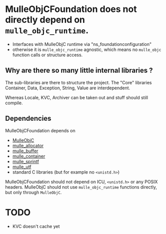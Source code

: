 # MulleObjCFoundation does not directly depend on `mulle_objc_runtime`.

* Interfaces with MulleObjC runtime via "ns_foundationconfiguration"
* otherwise it is `mulle_objc_runtime` agnostic, which means no `mulle_objc` 
function calls or structure access.


## Why are there so many little internal libraries ?

The sub-libraries are there to structure the project. The "Core" libraries
Container, Data, Exception, String, Value are interdependent. 

Whereas Locale, KVC, Archiver can be taken out and stuff should still compile.


## Dependencies

MulleObjCFoundation depends on

* [MulleObjC](//github.com/mulle-nat/MulleObjC)
* [mulle_allocator](//github.com/mulle-nat/mulle-allocator)
* [mulle_buffer](//github.com/mulle-nat/mulle-buffer)
* [mulle_container](//github.com/mulle-nat/mulle-container)
* [mulle_sprintf](//github.com/mulle-nat/mulle-sprintf)
* [mulle_utf](//github.com/mulle-nat/mulle-utf)
* standard C libraries (but for example no `<unistd.h>`)

MulleObjCFoundation should not depend on ICU, `<unistd.h>` or any POSIX headers.
MulleObjC should not use `mulle_objc_runtime` functions directly, but only
through `MulleObjC`.


# TODO

* KVC doesn't cache yet

